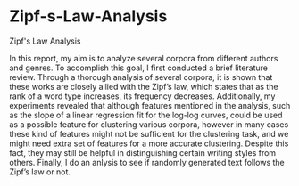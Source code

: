 # Zipf-s-Law-Analysis
Zipf's Law Analysis

In this report, my aim is to analyze several corpora from different authors and genres. To accomplish this goal, I first conducted a brief literature review. Through a thorough analysis of several corpora, it is shown that these works are closely allied with the Zipf’s law, which states that as the rank of a word type increases, its frequency decreases. Additionally, my experiments revealed that although features mentioned in the analysis, such as the slope of a linear regression fit for the log-log curves, could be used as a possible feature for clustering various corpora, however in many cases these kind of features might not be sufficient for the clustering task, and we might need extra set of features  for a more accurate clustering. Despite this fact, they may still be helpful in distinguishing certain writing styles from others. Finally, I do an anlysis to see if randomly generated text follows the Zipf’s law or not.
